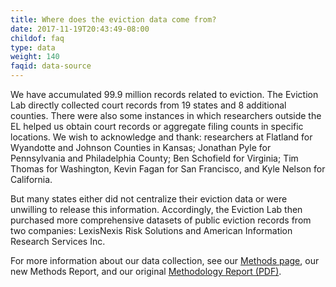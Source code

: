 ```yaml
---
title: Where does the eviction data come from?
date: 2017-11-19T20:43:49-08:00
childof: faq
type: data
weight: 140
faqid: data-source
---
```

We have accumulated 99.9 million records related to eviction. The Eviction Lab directly collected court records from 19 states and 8 additional counties. There were also some instances in which researchers outside the EL helped us obtain court records or aggregate filing counts in specific locations. We wish to acknowledge and thank: researchers at Flatland for Wyandotte and Johnson Counties in Kansas; Jonathan Pyle for Pennsylvania and Philadelphia County; Ben Schofield for Virginia; Tim Thomas for Washington, Kevin Fagan for San Francisco, and Kyle Nelson for California.

But many states either did not centralize their eviction data or were unwilling to release this information. Accordingly, the Eviction Lab then purchased more comprehensive datasets of public eviction records from two companies: LexisNexis Risk Solutions and American Information Research Services Inc.

For more information about our data collection, see our [Methods page](https://evictionlab.org/methods), our new Methods Report, and our original [Methodology Report (PDF)](https://evictionlab.org/docs/Eviction%20Lab%20Methodology%20Report.pdf).